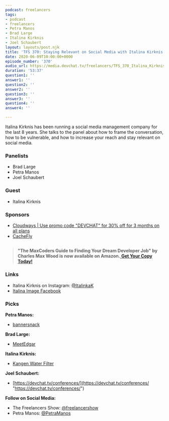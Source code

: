 ```yaml
---
podcast: freelancers
tags:
- podcast
- freelancers
- Petra Manos
- Brad Large
- Italina Kirknis
- Joel Schaubert
layout: layouts/post.njk
title: 'TFS 370: Staying Relevant on Social Media with Italina Kirknis'
date: 2020-06-09T10:00:00+0000
episode_number: '370'
audio_url: https://media.devchat.tv/freelancers/TFS_370_Italina_Kirknis.mp3
duration: '53:37'
question1: ''
answer1: ''
question2: ''
answer2: ''
question3: ''
answer3: ''
question4: ''
answer4: ''

---
```

Italina Kirknis has been running a social media management company for the last 8 years. She talks to the panel about how to frame the conversation, how to be vulnerable, and how to increase your reach and stay relevant on social media.

### **Panelists**

* Brad Large
* Petra Manos
* Joel Schaubert

### **Guest**

* Italina Kirknis

### **Sponsors**

* [Cloudways | Use promo code "DEVCHAT" for 30% off for 3 months on all plans](https://www.cloudways.com/en/?id=546951&chan=Devchat&data1=Freelancer-show&data2=Podcast-6)
* [CacheFly](https://www.cachefly.com/)

## 

> **"The MaxCoders Guide to Finding Your Dream Developer Job" by Charles Max Wood is now available on Amazon.**[ **Get Your Copy Today!**](https://www.amazon.com/gp/product/B081MBL5C9/ref=as_li_ss_tl?ie=UTF8&linkCode=sl1&tag=devchattv-20&linkId=9d61363241636e2546ef46abba198746&language=en_US)

### **Links**

* Italina Kirknis on Instagram: [@ItalinkaK](https://www.instagram.com/italinak/)
* [Italina Image Facebook](https://www.facebook.com/ItalinaImage)

### **Picks**

**Petra Manos:**

* [bannersnack](https://www.bannersnack.com/)

**Brad Large:**

* [MeetEdgar](meetedgar.com)

**Italina Kirknis:**

* [Kangen Water Filter](https://www.amazon.com/kangen-water-filter/s?k=kangen+water+filter)

**Joel Schaubert:**

* [https://devchat.tv/conferences/](https://devchat.tv/conferences/ "https://devchat.tv/conferences/")

**Follow on Social Media:**

* The Freelancers Show: [@freelancershow](https://twitter.com/freelancershow)
* Petra Manos: [@PetraManos](https://twitter.com/PetraManos)